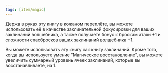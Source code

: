 ```yaml
---
tags: [item/magic]
---
```


Держа в руках эту книгу в кожаном переплёте, вы можете использовать её в качестве заклинательной фокусировки для ваших заклинаний волшебника, а также получаете бонус к броскам атаки +1 и сложности спасбросков ваших заклинаний волшебника +1.

Вы можете использовать эту книгу как книгу заклинаний. Кроме того, когда вы используете умение "Магическое восстановление", вы можете увеличить суммарный уровень ячеек заклинаний, которые вы восстанавливаете, на 1.
